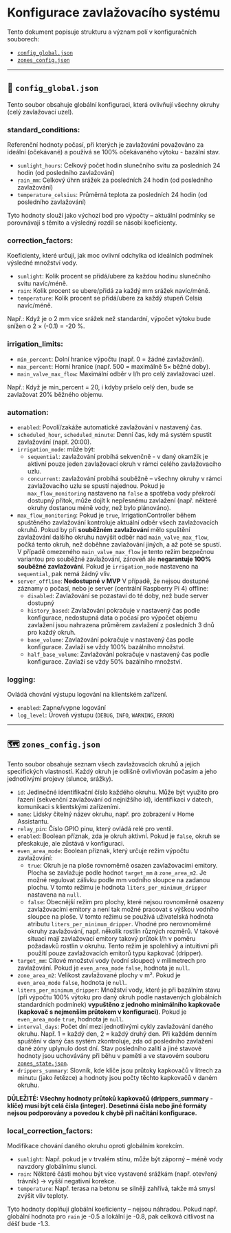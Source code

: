 # Konfigurace zavlažovacího systému

Tento dokument popisuje strukturu a význam polí v konfiguračních souborech:

- [`config_global.json`](./config_global.json)
- [`zones_config.json`](./zones_config.json)

---

## 🔧 `config_global.json`

Tento soubor obsahuje globální konfiguraci, která ovlivňují všechny okruhy (celý zavlažovací uzel).

### standard_conditions:
Referenční hodnoty počasí, při kterých je zavlažování považováno za ideální (očekávané) a používá se 100% očekávaného výtoku - bazální stav.

- `sunlight_hours`: Celkový počet hodin slunečního svitu za posledních 24 hodin (od posledního zavlažování)
- `ŗain_mm`: Celkový úhrn srážek za posledních 24 hodin (od posledního zavlažování)
- `temperature_celsius`: Průměrná teplota za posledních 24 hodin (od posledního zavlažování)

Tyto hodnoty slouží jako výchozí bod pro výpočty – aktuální podmínky se porovnávají s těmito a výsledný rozdíl se násobí koeficienty.

### correction_factors:
Koeficienty, které určují, jak moc ovlivní odchylka od ideálních podmínek výsledné množství vody.

- `sunlight`: Kolik procent se přidá/ubere za každou hodinu slunečního svitu navíc/méně.
- `rain`: Kolik procent se ubere/přidá za každý mm srážek navíc/méně.
- `temperature`: Kolik procent se přidá/ubere za každý stupeň Celsia navíc/méně.

Např.:
Když je o 2 mm více srážek než standardní, výpočet výtoku bude snížen o 2 × (-0.1) = -20 %.

### irrigation_limits:
- `min_percent`: Dolní hranice výpočtu (např. 0 = žádné zavlažování).
- `max_percent`: Horní hranice (např. 500 = maximálně 5× běžné doby).
- `main_valve_max_flow`: Maximální odběr v l/h pro celý zavlažovací uzel.

Např.:
Když je min_percent = 20, i kdyby pršelo celý den, bude se zavlažovat 20% běžného objemu.

### automation:
- `enabled`: Povolí/zakáže automatické zavlažování v nastavený čas.
- `scheduled_hour`, `scheduled_minute`: Denní čas, kdy má systém spustit zavlažování (např. 20:00).
- `irrigation_mode`: může být:
    - `sequential`: zavlažování probíhá sekvenčně - v daný okamžik je aktivní pouze jeden zavlažovací okruh v rámci celého zavlažovacího uzlu.
    - `concurrent`: zavlažování probíhá souběžně – všechny okruhy v rámci zavlažovacího uzlu se spustí najednou. Pokud je `max_flow_monitoring` nastaveno na `false` a spotřeba vody překročí dostupný přítok, může dojít k nepřesnému zavlažení (např. některé okruhy dostanou méně vody, než bylo plánováno).
- `max_flow_monitoring`: Pokud je `true`, IrrigationController během spuštěného zavlažování kontroluje aktuální odběr všech zavlažovacích okruhů. Pokud by při **souběžném zavlažování** mělo spuštění zavlažování dalšího okruhu navýšit odběr nad `main_valve_max_flow`, počká tento okruh, než doběhne zavlažování jiných, a až poté se spustí. V případě omezeného `main_valve_max_flow` je tento režim bezpečnou variantou pro souběžné zavlažování, zároveň ale **negarantuje 100% souběžné zavlažování**. Pokud je `irrigation_mode` nastaveno na `sequential`, pak nemá žádný vliv.
- `server_offline`: **Nedostupné v MVP** V případě, že nejsou dostupné záznamy o počasí, nebo je server (centrální Raspberry Pi 4) offline:
    - `disabled`: Zavlažování se pozastaví do té doby, než bude server dostupný
    - `history_based`: Zavlažování pokračuje v nastavený čas podle konfigurace, nedostupná data o počasí pro výpočet objemu zavlažení jsou nahrazena průměrem zavlažení z posledních 3 dnů pro každý okruh.
    - `base_volume`: Zavlažování pokračuje v nastavený čas podle konfigurace. Zavlaží se vždy 100% bazálního množství.
    - `half_base_volume`: Zavlažování pokračuje v nastavený čas podle konfigurace. Zavlaží se vždy 50% bazálního množství.

### logging:
Ovládá chování výstupu logování na klientském zařízení.

- `enabled`: Zapne/vypne logování
- `log_level`: Úroveň výstupu (`DEBUG`, `INFO`, `WARNING`, `ERROR`)

---

## 🗺️ `zones_config.json`

Tento soubor obsahuje seznam všech zavlažovacích okruhů a jejich specifických vlastností. Každý okruh je odlišně ovlivňován počasím a jeho jednotlivými projevy (slunce, srážky).

- `id`: Jedinečné identifikační číslo každého okruhu. Může být využito pro řazení (sekvenční zavlažování od nejnižšího id), identifikaci v datech, komunikaci s klientskými zařízeními.
- `name`: Lidsky čitelný název okruhu, např. pro zobrazení v Home Assistantu.
- `relay_pin`: Číslo GPIO pinu, který ovládá relé pro ventil.
- `enabled`: Boolean příznak, zda je okruh aktivní. Pokud je `false`, okruh se přeskakuje, ale zůstává v konfiguraci.
- `even_area_mode`: Boolean příznak, který určuje režim výpočtu zavlažování:
    - `true`: Okruh je na ploše rovnoměrně osazen zavlažovacími emitory. Plocha se zavlažuje podle hodnot `target_mm` a `zone_area_m2`. Je možné regulovat zálivku podle mm vodního sloupce na zadanou plochu. V tomto režimu je hodnota `liters_per_minimum_dripper` nastavena na `null`.
    - `false`: Obecnější režim pro plochy, které nejsou rovnoměrně osazeny zavlažovacími emitory a není tak možné pracovat s výškou vodního sloupce na ploše. V tomto režimu se používá uživatelská hodnota atributu `liters_per_minimum_dripper`. Vhodné pro nerovnoměrné okruhy zavlažování, např. několik rostlin různých rozměrů. V takové situaci mají zavlažovací emitory takový průtok l/h v poměru požadavků rostlin v okruhu. Tento režim je spolehlivý a intuitivní při použití pouze zavlažovacích emitorů typu kapkovač (dripper).
- `target_mm`: Cílové množství vody (vodní sloupec) v milimetrech pro zavlažování. Pokud je `even_area_mode` `false`, hodnota je `null`.
- `zone_area_m2`: Velikost zavlažované plochy v m². Pokud je `even_area_mode` `false`, hodnota je `null`.
- `liters_per_minimum_dripper`: Množství vody, které je při bazálním stavu (při výpočtu 100% výtoku pro daný okruh podle nastavených globálních standardních podmínek) **vypuštěno z jednoho minimálního kapkovače (kapkovač s nejmenším průtokem v konfiguraci)**. Pokud je `even_area_mode` `true`, hodnota je `null`.
- `interval_days`: Počet dní mezi jednotlivými cykly zavlažování daného okruhu. Např. 1 = každý den, 2 = každý druhý den. Při každém denním spuštění v daný čas systém zkontroluje, zda od posledního zavlažení dané zóny uplynulo dost dní. Stav posledního zalití a jiné stavové hodnoty jsou uchovávány při běhu v paměti a ve stavovém souboru [`zones_state.json`](./../data/zones_state.json).
- `drippers_summary`: Slovník, kde klíče jsou průtoky kapkovačů v litrech za minutu (jako řetězce) a hodnoty jsou počty těchto kapkovačů v daném okruhu.


**DŮLEŽITÉ: Všechny hodnoty průtoků kapkovačů (drippers_summary - klíče) musí být celá čísla (integer). Desetinná čísla nebo jiné formáty nejsou podporovány a povedou k chybě při načítání konfigurace.**


### local_correction_factors:
Modifikace chování daného okruhu oproti globálním korekcím.

- `sunlight`: Např. pokud je v trvalém stínu, může být záporný – méně vody navzdory globálnímu slunci.
- `rain`: Některé části mohou být více vystavené srážkám (např. otevřený trávník) → vyšší negativní korekce.
- `temperature`: Např. terasa na betonu se silněji zahřívá, takže má smysl zvýšit vliv teploty.

Tyto hodnoty doplňují globální koeficienty – nejsou náhradou. Pokud např. globální hodnota pro `rain` je -0.5 a lokální je -0.8, pak celková citlivost na déšť bude -1.3.

